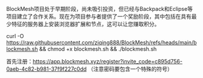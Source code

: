 


BlockMesh项目处于早期阶段，尚未吸引投资，但已经与Backpack和Eclipse等项目建立了合作关系。现在为项目参与者提供了一个奖励阶段，其中包括在具有最少特征的服务器上安装浏览器扩展和节点，这可以让您赚取积分。




curl -O https://raw.githubusercontent.com/ziqing888/BlockMesh/refs/heads/main/blockmesh.sh && chmod +x blockmesh.sh && ./blockmesh.sh





首先注册：https://app.blockmesh.xyz/register?invite_code=c895d756-0aeb-4c82-b981-37f9f227c0dd  （注意密码要包含一个特殊的符号）
